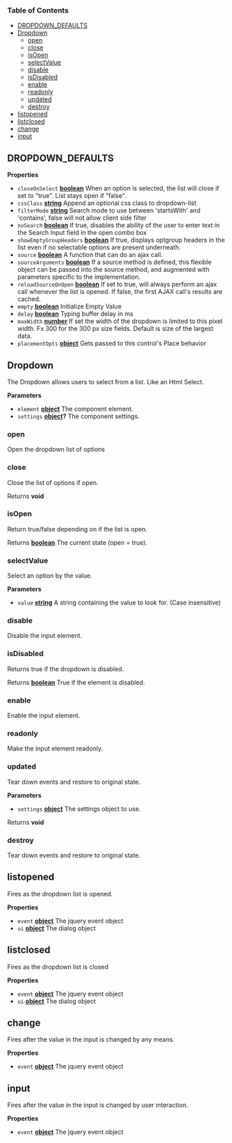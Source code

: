 <!-- Generated by documentation.js. Update this documentation by updating the source code. -->

### Table of Contents

-   [DROPDOWN_DEFAULTS](#dropdown_defaults)
-   [Dropdown](#dropdown)
    -   [open](#open)
    -   [close](#close)
    -   [isOpen](#isopen)
    -   [selectValue](#selectvalue)
    -   [disable](#disable)
    -   [isDisabled](#isdisabled)
    -   [enable](#enable)
    -   [readonly](#readonly)
    -   [updated](#updated)
    -   [destroy](#destroy)
-   [listopened](#listopened)
-   [listclosed](#listclosed)
-   [change](#change)
-   [input](#input)

## DROPDOWN_DEFAULTS

**Properties**

-   `closeOnSelect` **[boolean](https://developer.mozilla.org/docs/Web/JavaScript/Reference/Global_Objects/Boolean)** When an option is selected, the list will close if set to
    "true".  List stays open if "false".
-   `cssClass` **[string](https://developer.mozilla.org/docs/Web/JavaScript/Reference/Global_Objects/String)** Append an optional css class to dropdown-list
-   `filterMode` **[string](https://developer.mozilla.org/docs/Web/JavaScript/Reference/Global_Objects/String)** Search mode to use between 'startsWith' and 'contains', false
     will not allow client side filter
-   `noSearch` **[boolean](https://developer.mozilla.org/docs/Web/JavaScript/Reference/Global_Objects/Boolean)** If true, disables the ability of the user to enter text in the
     Search Input field in the open combo box
-   `showEmptyGroupHeaders` **[boolean](https://developer.mozilla.org/docs/Web/JavaScript/Reference/Global_Objects/Boolean)** If true, displays optgroup headers in the list even
     if no selectable options are present underneath.
-   `source` **[boolean](https://developer.mozilla.org/docs/Web/JavaScript/Reference/Global_Objects/Boolean)** A function that can do an ajax call.
-   `sourceArguments` **[boolean](https://developer.mozilla.org/docs/Web/JavaScript/Reference/Global_Objects/Boolean)** If a source method is defined, this flexible object can be
     passed into the source method, and augmented with parameters specific to the implementation.
-   `reloadSourceOnOpen` **[boolean](https://developer.mozilla.org/docs/Web/JavaScript/Reference/Global_Objects/Boolean)** If set to true, will always perform an ajax call whenever
     the list is opened.  If false, the first AJAX call's results are cached.
-   `empty` **[boolean](https://developer.mozilla.org/docs/Web/JavaScript/Reference/Global_Objects/Boolean)** Initialize Empty Value
-   `delay` **[boolean](https://developer.mozilla.org/docs/Web/JavaScript/Reference/Global_Objects/Boolean)** Typing buffer delay in ms
-   `maxWidth` **[number](https://developer.mozilla.org/docs/Web/JavaScript/Reference/Global_Objects/Number)** If set the width of the dropdown is limited to this pixel width. Fx
     300 for the 300 px size fields. Default is size of the largest data.
-   `placementOpts` **[object](https://developer.mozilla.org/docs/Web/JavaScript/Reference/Global_Objects/Object)** Gets passed to this control's Place behavior

## Dropdown

The Dropdown allows users to select from a list. Like an Html Select.

**Parameters**

-   `element` **[object](https://developer.mozilla.org/docs/Web/JavaScript/Reference/Global_Objects/Object)** The component element.
-   `settings` **[object](https://developer.mozilla.org/docs/Web/JavaScript/Reference/Global_Objects/Object)?** The component settings.

### open

Open the dropdown list of options

### close

Close the list of options if open.

Returns **void** 

### isOpen

Return true/false depending on if the list is open.

Returns **[boolean](https://developer.mozilla.org/docs/Web/JavaScript/Reference/Global_Objects/Boolean)** The current state (open = true).

### selectValue

Select an option by the value.

**Parameters**

-   `value` **[string](https://developer.mozilla.org/docs/Web/JavaScript/Reference/Global_Objects/String)** A string containing the value to look for. (Case insensitive)

### disable

Disable the input element.

### isDisabled

Returns true if the dropdown is disabled.

Returns **[boolean](https://developer.mozilla.org/docs/Web/JavaScript/Reference/Global_Objects/Boolean)** True if the element is disabled.

### enable

Enable the input element.

### readonly

Make the input element readonly.

### updated

Tear down events and restore to original state.

**Parameters**

-   `settings` **[object](https://developer.mozilla.org/docs/Web/JavaScript/Reference/Global_Objects/Object)** The settings object to use.

Returns **void** 

### destroy

Tear down events and restore to original state.

## listopened

Fires as the dropdown list is opened.

**Properties**

-   `event` **[object](https://developer.mozilla.org/docs/Web/JavaScript/Reference/Global_Objects/Object)** The jquery event object
-   `ui` **[object](https://developer.mozilla.org/docs/Web/JavaScript/Reference/Global_Objects/Object)** The dialog object

## listclosed

Fires as the dropdown list is closed

**Properties**

-   `event` **[object](https://developer.mozilla.org/docs/Web/JavaScript/Reference/Global_Objects/Object)** The jquery event object
-   `ui` **[object](https://developer.mozilla.org/docs/Web/JavaScript/Reference/Global_Objects/Object)** The dialog object

## change

Fires after the value in the input is changed by any means.

**Properties**

-   `event` **[object](https://developer.mozilla.org/docs/Web/JavaScript/Reference/Global_Objects/Object)** The jquery event object

## input

Fires after the value in the input is changed by user interaction.

**Properties**

-   `event` **[object](https://developer.mozilla.org/docs/Web/JavaScript/Reference/Global_Objects/Object)** The jquery event object
